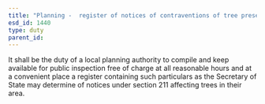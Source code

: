 ```yaml
---
title: "Planning -  register of notices of contraventions of tree preservation orders"
esd_id: 1440
type: duty
parent_id:  
---
```


It shall be the duty of a local planning authority to compile and keep available for public inspection free of charge at all reasonable hours and at a convenient place a register containing such particulars as the Secretary of State may determine of notices under section 211 affecting trees in their area.

